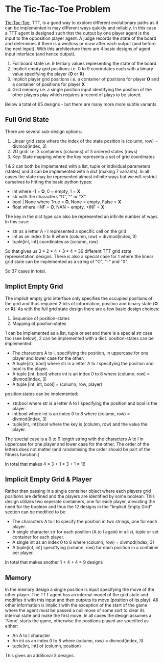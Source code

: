 # The Tic-Tac-Toe Problem

[Tic-Tac-Toe](https://en.wikipedia.org/wiki/Tic-tac-toe), TTT, is a good way to explore different evolutionary paths as it can be implemented in may different ways quickly and reliably. In this case a TTT agent is designed such that the output by one player agent is the input to the opposition player agent. A judge records the state of the board and determines if there is a win/loss or draw after each output (and before the next input). With this architecture there are 4 basic designs of agent input interface (and hence output).

1. Full board state i.e. 9 tertiary values representing the state of the board.
2. Implicit empty grid positions i.e. 0 to 9 coorindates each with a binary value specifying the player (**O** or **X**)
3. Implicit player grid positions i.e. a container of positions for player **O** and a container of positions for player **X**
4. Grid memory i.e. a single position input identifying the position of the other players play which requires a record of plays to be stored.

Below a total of 65 designs - but there are many more more subtle variants.

## Full Grid State

There are several sub-design options:

1. Linear grid state where the index of the state position is (column, row) = divmod(index, 3)
2. 2D grid: i.e. 3 containers (columns) of 3 ordered states (rows)
3. Key: State mapping where the key represents a set of grid coordinates

1 & 2 can both be implemented with a list, tuple or individual parameters (states) and 3 can be implemented with a dict (making 7 variants). In all cases the state may be represented almost infinite ways but we will restrict ourselves to hitting the basic python types:

- int where -1 = **O**, 0 = empty, 1 = **X**
- str with the characters "O", "" or "X"
- bool | None where True = **O**, None = empty, False = **X**
- float where -INF = **O**, NAN = empty, +INF = **X**

The key in the dict type can also be represented an infinite number of ways. In this case:

- str as a letter A - I represented a specific cell on the grid
- int as an index 0 to 8 where (column, row) = divmod(index, 3)
- tuple[int, int] coordinates as (column, row)

So that gives us 3 \* 2 \* 4 + 3 \* 4 = 36 different TTT grid state representation designs. There is also a special case for 1 where the linear grid state can be implemented as a string of "O", "-" and "X".

So 37 cases in total.

## Implict Empty Grid

The implicit empty grid interface only specifies the occupied positions of the grid and thus required 2 bits of information, position and binary state (**O** or **X**). As with the full grid state design there are a few basic design choices:

1. Sequence of position-states
2. Mapping of position:states

1 can be implemented as a list, tuple or set and there is a special str case too (see below), 2 can be implemented with a dict. position-states can be implemented:

- The characters A to I, specifiying the position, in uppercase for one player and lower case for the other.
- A tuple[str, bool] where str is a letter A to I specifying the position and bool is the player.
- A tuple [int, bool] where int is an index 0 to 8 where (column, row) = divmod(index, 3)
- A tuple [int, int, bool] = (column, row, player)

position:states can be implemented:

- str:bool where str is a letter A to I specifying the position and bool is the player.
- int:bool where int is an index 0 to 8 where (column, row) = divmod(index, 3) 
- tuple[int, int]:bool where the key is (column, row) and the value the player.

The special case is a 0 to 9 length string with the characters A to I in uppercase for one player and lower case for the other. The order of the letters does not matter (and randomising the order should be part of the fitness function.)

In total that makes 4 \* 3 + 1 \* 3 + 1 = 16

## Implicit Empty Grid & Player

Rather than passing in a single container object where each players grid positions are defined and the players are identified by some boolean. This design utilizes two seperate containers, one for each player, aleviating the need for the boolean and thus the 12 designs in the "Implicit Empty Grid" section can be modified to be:

- The characters A to I to specify the position in two strings, one for each player.
- A single character str for each position (A to I again) in a list, tuple or set container for each player.
- A single int as an index 0 to 8 where (column, row) = divmod(index, 3)
- A tuple[int, int] speciftying (column, row) for each position in a container per player.

In total that makes another 1 + 4 + 4 = 9 designs

## Memory

In the memory design a single position is input specifying the move of the other player. The TTT agent has an internal model of the grid state and modifies it with this input and then outputs its move (position of its play). All other information is implicit with the exception of the start of the game where the agent must be passed a null move of some sort to clear its internal state and make the first move. In all cases the design assumes a 'None' starts the game, otherwise the positions played are specified as either:

- An A to I character
- An int as an index 0 to 8 where (column, row) = divmod(index, 3)
- tuple[int, int] of (column, position)

This gives an additional 3 designs.
